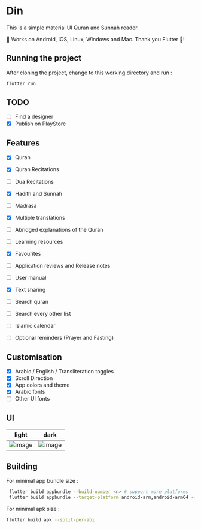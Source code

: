 # Din

This is a simple material UI Quran and Sunnah reader.

🤟 Works on Android, iOS, Linux, Windows and Mac. Thank you Flutter 💖!

<!-- FIXME: Get android users and release into production -->
<!-- [https://play.google.com/store/apps/details?id=com.tallestlegacy.din_dt] -->

## Running the project

After cloning the project, change to this working directory and run :

```sh
flutter run
```

## TODO

- [ ] Find a designer
- [x] Publish on PlayStore

## Features

- [x] Quran
- [x] Quran Recitations
- [ ] Dua Recitations
- [x] Hadith and Sunnah
- [ ] Madrasa
- [x] Multiple translations
- [ ] Abridged explanations of the Quran
- [ ] Learning resources
- [x] Favourites
- [ ] Application reviews and Release notes
- [ ] User manual

- [x] Text sharing
- [ ] Search quran
- [ ] Search every other list
- [ ] Islamic calendar
- [ ] Optional reminders (Prayer and Fasting)

## Customisation

- [x] Arabic / English / Transliteration toggles
- [x] Scroll Direction
- [x] App colors and theme
- [x] Arabic fonts
- [ ] Other UI fonts

## UI

| light                                                                                                       | dark                                                                                                        |
| ----------------------------------------------------------------------------------------------------------- | ----------------------------------------------------------------------------------------------------------- |
| ![image](https://github.com/tallestlegacy/din_flutter/assets/71118951/32186746-7022-470d-adcc-032b9c28a475) | ![image](https://github.com/tallestlegacy/din_flutter/assets/71118951/d2f95ee9-65ce-4578-adc3-5817a18693b2) |

## Building

For minimal app bundle size :

```sh
 flutter build appbundle --build-number <n> # support more platforms
 flutter build appbundle --target-platform android-arm,android-arm64 --build-number <n>
```

For minimal apk size :

```sh
flutter build apk --split-per-abi
```
